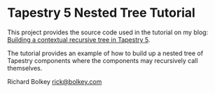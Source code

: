 # Tapestry 5 Nested Tree Tutorial

This project provides the source code used in the tutorial on my blog: 
[Building a contextual recursive tree in Tapestry 5](http://blog.bolkey.com/2009/06/tapestry-5-recursive-tree/).

The tutorial provides an example of how to build up a nested tree of Tapestry components where the components
may recursively call themselves.

Richard Bolkey
rick@bolkey.com
